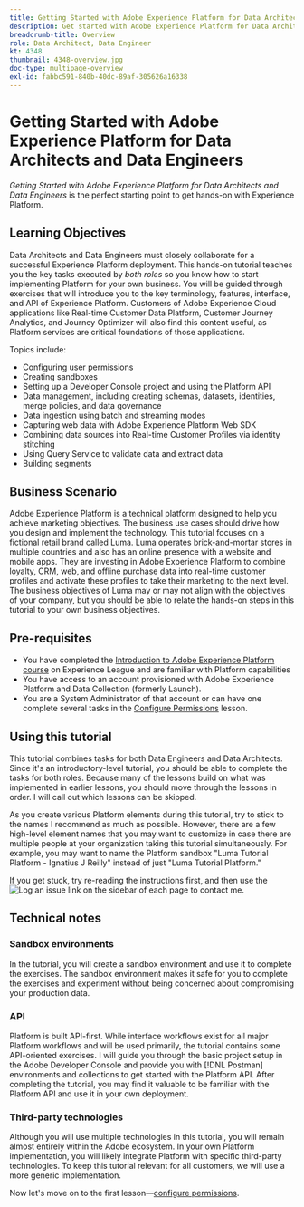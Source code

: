 ```yaml
---
title: Getting Started with Adobe Experience Platform for Data Architects and Data Engineers
description: Get started with Adobe Experience Platform for Data Architects and Data Engineers.
breadcrumb-title: Overview
role: Data Architect, Data Engineer
kt: 4348
thumbnail: 4348-overview.jpg
doc-type: multipage-overview
exl-id: fabbc591-840b-40dc-89af-305626a16338
---
```

# Getting Started with Adobe Experience Platform for Data Architects and Data Engineers

<!--5min-->

_Getting Started with Adobe Experience Platform for Data Architects and Data Engineers_ is the perfect starting point to get hands-on with Experience Platform.


<!--How do we address ETL-->

## Learning Objectives

Data Architects and Data Engineers must closely collaborate for a successful Experience Platform deployment. This hands-on tutorial teaches you the key tasks executed by _both roles_ so you know how to start implementing Platform for your own business. You will be guided through exercises that will introduce you to the key terminology, features, interface, and API of Experience Platform. Customers of Adobe Experience Cloud applications like Real-time Customer Data Platform, Customer Journey Analytics, and Journey Optimizer will also find this content useful, as Platform services are critical foundations of those applications.

Topics include: 

* Configuring user permissions
* Creating sandboxes
* Setting up a Developer Console project and using the Platform API
* Data management, including creating schemas, datasets, identities, merge policies, and data governance
* Data ingestion using batch and streaming modes
* Capturing web data with Adobe Experience Platform Web SDK
* Combining data sources into Real-time Customer Profiles via identity stitching
* Using Query Service to validate data and extract data
* Building segments

## Business Scenario

Adobe Experience Platform is a technical platform designed to help you achieve marketing objectives. The business use cases should drive how you design and implement the technology. This tutorial focuses on a fictional retail brand called Luma. Luma operates brick-and-mortar stores in multiple countries and also has an online presence with a website and mobile apps. They are investing in Adobe Experience Platform to combine loyalty, CRM, web, and offline purchase data into real-time customer profiles and activate these profiles to take their marketing to the next level. The business objectives of Luma may or may not align with the objectives of your company, but you should be able to relate the hands-on steps in this tutorial to your own business objectives.

## Pre-requisites

* You have completed the [Introduction to Adobe Experience Platform course](https://experienceleague.adobe.com/?recommended=ExperiencePlatform-U-1-2020.1) on Experience League and are familiar with Platform capabilities
* You have access to an account provisioned with Adobe Experience Platform and Data Collection (formerly Launch).  
* You are a System Administrator of that account or can have one complete several tasks in the [Configure Permissions](configure-permissions.md) lesson.

## Using this tutorial

This tutorial combines tasks for both Data Engineers and Data Architects. Since it's an introductory-level tutorial, you should be able to complete the tasks for both roles. Because many of the lessons build on what was implemented in earlier lessons, you should move through the lessons in order. I will call out which lessons can be skipped.

As you create various Platform elements during this tutorial, try to stick to the names I recommend as much as possible. However, there are a few high-level element names that you may want to customize in case there are multiple people at your organization taking this tutorial simultaneously. For example, you may want to name the Platform sandbox "Luma Tutorial Platform - Ignatius J Reilly" instead of just "Luma Tutorial Platform."

If you get stuck, try re-reading the instructions first, and then use the ![Log an issue](https://experienceleague.adobe.com/assets/img/feedback.svg) link on the sidebar of each page to contact me. 

## Technical notes

### Sandbox environments

In the tutorial, you will create a sandbox environment and use it to complete the exercises. The sandbox environment makes it safe for you to complete the exercises and experiment without being concerned about compromising your production data.

### API

Platform is built API-first. While interface workflows exist for all major Platform workflows and will be used primarily, the tutorial contains some API-oriented exercises. I will guide you through the basic project setup in the Adobe Developer Console and provide you with [!DNL Postman] environments and collections to get started with the Platform API. After completing the tutorial, you may find it valuable to be familiar with the Platform API and use it in your own deployment.

### Third-party technologies

Although you will use multiple technologies in this tutorial, you will remain almost entirely within the Adobe ecosystem. In your own Platform implementation, you will likely integrate Platform with specific third-party technologies. To keep this tutorial relevant for all customers, we will use a more generic implementation. 

Now let's move on to the first lesson&mdash;[configure permissions](configure-permissions.md).
